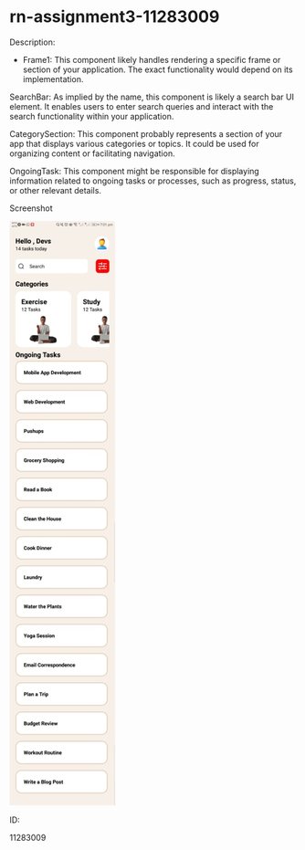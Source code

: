 # rn-assignment3-11283009

Description:

- Frame1: This component likely handles rendering a specific frame or section of your application. The exact functionality would depend on its implementation.

SearchBar: As implied by the name, this component is likely a search bar UI element. It enables users to enter search queries and interact with the search functionality within your application.

CategorySection: This component probably represents a section of your app that displays various categories or topics. It could be used for organizing content or facilitating navigation.

OngoingTask: This component might be responsible for displaying information related to ongoing tasks or processes, such as progress, status, or other relevant details.

Screenshot


![App](./Screenshot.jpg)

ID:

11283009

